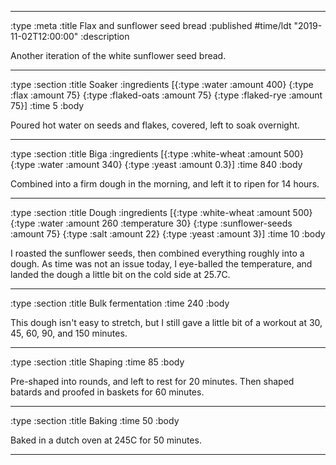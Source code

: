 --------------------------------------------------------------------------------
:type :meta
:title Flax and sunflower seed bread
:published #time/ldt "2019-11-02T12:00:00"
:description

Another iteration of the white sunflower seed bread.

--------------------------------------------------------------------------------
:type :section
:title Soaker
:ingredients
[{:type :water :amount 400}
 {:type :flax :amount 75}
 {:type :flaked-oats :amount 75}
 {:type :flaked-rye :amount 75}]
:time 5
:body

Poured hot water on seeds and flakes, covered, left to soak overnight.

--------------------------------------------------------------------------------
:type :section
:title Biga
:ingredients
[{:type :white-wheat :amount 500}
 {:type :water :amount 340}
 {:type :yeast :amount 0.3}]
:time 840
:body

Combined into a firm dough in the morning, and left it to ripen for 14 hours.

--------------------------------------------------------------------------------
:type :section
:title Dough
:ingredients
[{:type :white-wheat :amount 500}
 {:type :water :amount 260 :temperature 30}
 {:type :sunflower-seeds :amount 75}
 {:type :salt :amount 22}
 {:type :yeast :amount 3}]
:time 10
:body

I roasted the sunflower seeds, then combined everything roughly into a dough.
As time was not an issue today, I eye-balled the temperature, and landed the
dough a little bit on the cold side at 25.7C.

--------------------------------------------------------------------------------
:type :section
:title Bulk fermentation
:time 240
:body

This dough isn't easy to stretch, but I still gave a little bit of a workout at
30, 45, 60, 90, and 150 minutes.

--------------------------------------------------------------------------------
:type :section
:title Shaping
:time 85
:body

Pre-shaped into rounds, and left to rest for 20 minutes. Then shaped batards and
proofed in baskets for 60 minutes.

--------------------------------------------------------------------------------
:type :section
:title Baking
:time 50
:body

Baked in a dutch oven at 245C for 50 minutes.

--------------------------------------------------------------------------------
